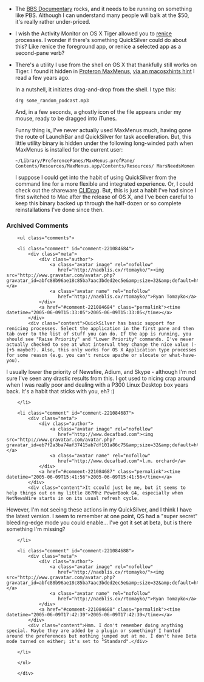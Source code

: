 * The [BBS Documentary][bbs] rocks, and it needs to be running on something like PBS.  Although I can understand many people will balk at the $50, it's really rather under-priced.

* I wish the Activity Monitor on OS X Tiger allowed you to [renice][] processes.  I wonder if there's something QuickSilver could do about this?  Like renice the foreground app, or renice a selected app as a second-pane verb?

* There's a utility I use from the shell on OS X that thankfully still works on Tiger.  I found it hidden in [Proteron MaxMenus][mm], [via an macosxhints hint][drg] I read a few years ago.

  In a nutshell, it initiates drag-and-drop from the shell.  I type this:
  
  `drg some_random_podcast.mp3`

  And, in a few seconds, a ghostly icon of the file appears under my mouse, ready to be dragged into iTunes.  

  Funny thing is, I've never actually used MaxMenus much, having gone the route of LaunchBar and QuickSilver for task accelleration.  But, this little utility binary is hidden under the following long-winded path when MaxMenus is installed for the current user:

    `~/Library/PreferencePanes/MaxMenus.prefPane/
     Contents/Resources/MaxMenus.app/Contents/Resources/ MarsNeedsWomen`

  I suppose I could get into the habit of using QuickSilver from the command line for a more flexible and integrated experience.  Or, I could check out the shareware [CLIDrag][cli].  But, this is just a habit I've had since I first switched to Mac after the release of OS X, and I've been careful to keep this binary backed up through the half-dozen or so complete reinstallations I've done since then.

[cli]: http://www.ittpoi.com/drag/
[mm]: http://www.proteron.com/maxmenus/
[drg]: http://www.macosxhints.com/article.php?story=20021220062633569

[renice]: http://www.osxfaq.com/man/8/renice.ws
[bbs]: http://www.bbsdocumentary.com/order/

<div id="comments" class="comments archived-comments">
            <h3>Archived Comments</h3>
            
        <ul class="comments">
            
        <li class="comment" id="comment-221084684">
            <div class="meta">
                <div class="author">
                    <a class="avatar image" rel="nofollow" 
                       href="http://naeblis.cx/rtomayko/"><img src="http://www.gravatar.com/avatar.php?gravatar_id=abfc88b96ae18c85ba7aac3bded2ec5e&amp;size=32&amp;default=http://mediacdn.disqus.com/1320279820/images/noavatar32.png"/></a>
                    <a class="avatar name" rel="nofollow" 
                       href="http://naeblis.cx/rtomayko/">Ryan Tomayko</a>
                </div>
                <a href="#comment-221084684" class="permalink"><time datetime="2005-06-09T15:33:05">2005-06-09T15:33:05</time></a>
            </div>
            <div class="content">QuickSilver has basic support for renicing processes. Select the application in the first pane and then tab over to the list of stuff you can do. If the app is running, you should see "Raise Priority" and "Lower Priority" commands. I've never actually checked to see at what interval they change the nice value (-|+5 maybe?). Also, this only works for OS X Application type processes for some reason (e.g. you can't renice apache or slocate or what-have-you). 

I usually lower the priority of Newsfire, Adium, and Skype - although I'm not sure I've seen any drastic results from this. I got used to nicing crap around when I was really poor and dealing with a P300 Linux Desktop box years back. It's a habit that sticks with you, eh? :)</div>
            
        </li>
    
        <li class="comment" id="comment-221084687">
            <div class="meta">
                <div class="author">
                    <a class="avatar image" rel="nofollow" 
                       href="http://www.decafbad.com"><img src="http://www.gravatar.com/avatar.php?gravatar_id=eb7f2a3ba74af37415ab7df101a86c75&amp;size=32&amp;default=http://mediacdn.disqus.com/1320279820/images/noavatar32.png"/></a>
                    <a class="avatar name" rel="nofollow" 
                       href="http://www.decafbad.com">l.m. orchard</a>
                </div>
                <a href="#comment-221084687" class="permalink"><time datetime="2005-06-09T15:41:56">2005-06-09T15:41:56</time></a>
            </div>
            <div class="content">It ccould just be me, but it seems to help things out on my little 867Mhz PowerBook G4, especially when NetNewsWire starts in on its usual refresh cycle.

However, I'm not seeing these actions in my QuickSilver, and I think I have the latest version.  I seem to remember at one point, QS had a "super secret" bleeding-edge mode you could enable...  I've got it set at beta, but is there something I'm missing?</div>
            
        </li>
    
        <li class="comment" id="comment-221084688">
            <div class="meta">
                <div class="author">
                    <a class="avatar image" rel="nofollow" 
                       href="http://naeblis.cx/rtomayko/"><img src="http://www.gravatar.com/avatar.php?gravatar_id=abfc88b96ae18c85ba7aac3bded2ec5e&amp;size=32&amp;default=http://mediacdn.disqus.com/1320279820/images/noavatar32.png"/></a>
                    <a class="avatar name" rel="nofollow" 
                       href="http://naeblis.cx/rtomayko/">Ryan Tomayko</a>
                </div>
                <a href="#comment-221084688" class="permalink"><time datetime="2005-06-09T17:42:39">2005-06-09T17:42:39</time></a>
            </div>
            <div class="content">Hmm. I don't remember doing anything special. Maybe they are added by a plugin or something? I hunted around the preferences but nothing jumped out at me. I don't have Beta mode turned on either; it's set to "Standard".</div>
            
        </li>
    
        </ul>
    
        </div>
    